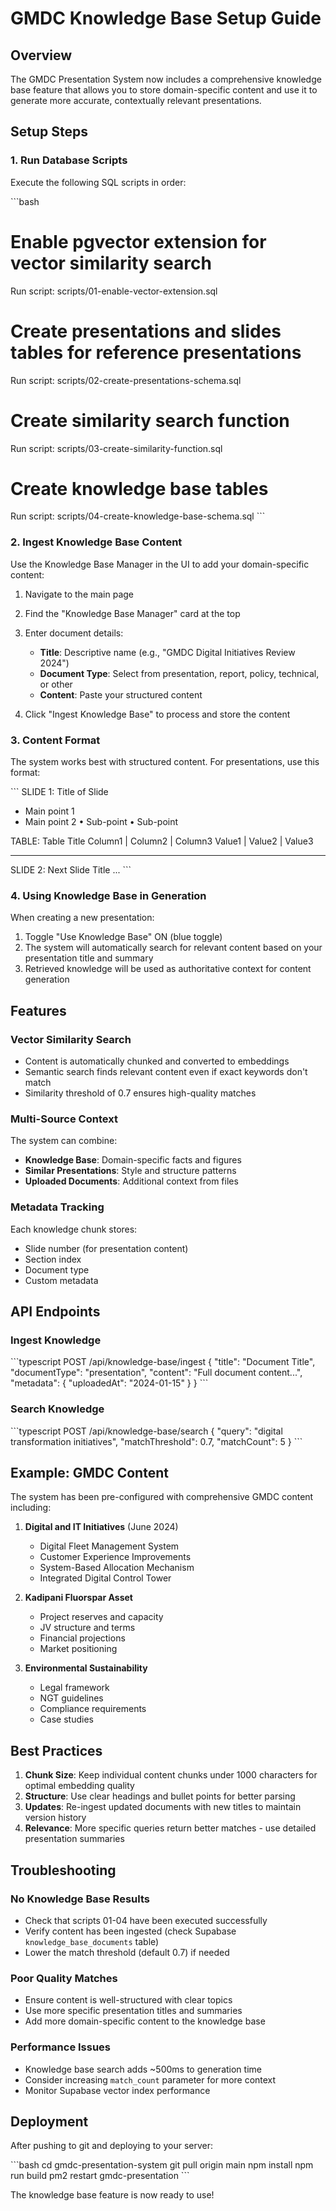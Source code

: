 # GMDC Knowledge Base Setup Guide

## Overview

The GMDC Presentation System now includes a comprehensive knowledge base feature that allows you to store domain-specific content and use it to generate more accurate, contextually relevant presentations.

## Setup Steps

### 1. Run Database Scripts

Execute the following SQL scripts in order:

\`\`\`bash
# Enable pgvector extension for vector similarity search
Run script: scripts/01-enable-vector-extension.sql

# Create presentations and slides tables for reference presentations
Run script: scripts/02-create-presentations-schema.sql

# Create similarity search function
Run script: scripts/03-create-similarity-function.sql

# Create knowledge base tables
Run script: scripts/04-create-knowledge-base-schema.sql
\`\`\`

### 2. Ingest Knowledge Base Content

Use the Knowledge Base Manager in the UI to add your domain-specific content:

1. Navigate to the main page
2. Find the "Knowledge Base Manager" card at the top
3. Enter document details:
   - **Title**: Descriptive name (e.g., "GMDC Digital Initiatives Review 2024")
   - **Document Type**: Select from presentation, report, policy, technical, or other
   - **Content**: Paste your structured content

4. Click "Ingest Knowledge Base" to process and store the content

### 3. Content Format

The system works best with structured content. For presentations, use this format:

\`\`\`
SLIDE 1: Title of Slide
- Main point 1
- Main point 2
  • Sub-point
  • Sub-point

TABLE: Table Title
Column1 | Column2 | Column3
Value1 | Value2 | Value3

---

SLIDE 2: Next Slide Title
...
\`\`\`

### 4. Using Knowledge Base in Generation

When creating a new presentation:

1. Toggle "Use Knowledge Base" ON (blue toggle)
2. The system will automatically search for relevant content based on your presentation title and summary
3. Retrieved knowledge will be used as authoritative context for content generation

## Features

### Vector Similarity Search

- Content is automatically chunked and converted to embeddings
- Semantic search finds relevant content even if exact keywords don't match
- Similarity threshold of 0.7 ensures high-quality matches

### Multi-Source Context

The system can combine:
- **Knowledge Base**: Domain-specific facts and figures
- **Similar Presentations**: Style and structure patterns
- **Uploaded Documents**: Additional context from files

### Metadata Tracking

Each knowledge chunk stores:
- Slide number (for presentation content)
- Section index
- Document type
- Custom metadata

## API Endpoints

### Ingest Knowledge

\`\`\`typescript
POST /api/knowledge-base/ingest
{
  "title": "Document Title",
  "documentType": "presentation",
  "content": "Full document content...",
  "metadata": { "uploadedAt": "2024-01-15" }
}
\`\`\`

### Search Knowledge

\`\`\`typescript
POST /api/knowledge-base/search
{
  "query": "digital transformation initiatives",
  "matchThreshold": 0.7,
  "matchCount": 5
}
\`\`\`

## Example: GMDC Content

The system has been pre-configured with comprehensive GMDC content including:

1. **Digital and IT Initiatives** (June 2024)
   - Digital Fleet Management System
   - Customer Experience Improvements
   - System-Based Allocation Mechanism
   - Integrated Digital Control Tower

2. **Kadipani Fluorspar Asset**
   - Project reserves and capacity
   - JV structure and terms
   - Financial projections
   - Market positioning

3. **Environmental Sustainability**
   - Legal framework
   - NGT guidelines
   - Compliance requirements
   - Case studies

## Best Practices

1. **Chunk Size**: Keep individual content chunks under 1000 characters for optimal embedding quality
2. **Structure**: Use clear headings and bullet points for better parsing
3. **Updates**: Re-ingest updated documents with new titles to maintain version history
4. **Relevance**: More specific queries return better matches - use detailed presentation summaries

## Troubleshooting

### No Knowledge Base Results

- Check that scripts 01-04 have been executed successfully
- Verify content has been ingested (check Supabase `knowledge_base_documents` table)
- Lower the match threshold (default 0.7) if needed

### Poor Quality Matches

- Ensure content is well-structured with clear topics
- Use more specific presentation titles and summaries
- Add more domain-specific content to the knowledge base

### Performance Issues

- Knowledge base search adds ~500ms to generation time
- Consider increasing `match_count` parameter for more context
- Monitor Supabase vector index performance

## Deployment

After pushing to git and deploying to your server:

\`\`\`bash
cd gmdc-presentation-system
git pull origin main
npm install
npm run build
pm2 restart gmdc-presentation
\`\`\`

The knowledge base feature is now ready to use!
